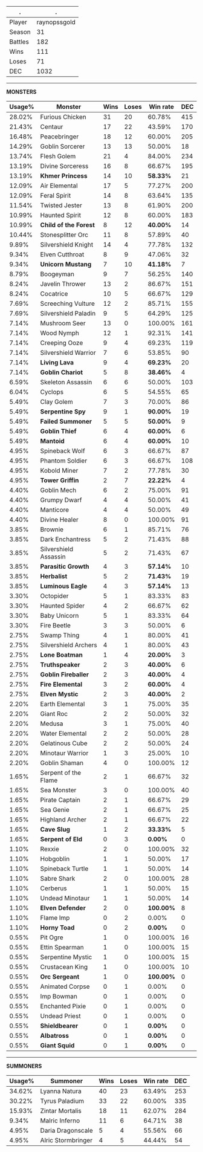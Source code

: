 .|.
|-|-
Player|raynopssgold
Season|31
Battles|182
Wins|111
Loses|71
DEC|1032

---
**MONSTERS**

Usage%|Monster|Wins|Loses|Win rate|DEC|
-|-|-|-|-|-|
28.02%|Furious Chicken|31|20|60.78%|415|
21.43%|Centaur|17|22|43.59%|170|
16.48%|Peacebringer|18|12|60.00%|205|
14.29%|Goblin Sorcerer|13|13|50.00%|18|
13.74%|Flesh Golem|21|4|84.00%|234|
13.19%|Divine Sorceress|16|8|66.67%|195|
13.19%|**Khmer Princess**|14|10|**58.33%**|21|
12.09%|Air Elemental|17|5|77.27%|200|
12.09%|Feral Spirit|14|8|63.64%|135|
11.54%|Twisted Jester|13|8|61.90%|200|
10.99%|Haunted Spirit|12|8|60.00%|183|
10.99%|**Child of the Forest**|8|12|**40.00%**|14|
10.44%|Stonesplitter Orc|11|8|57.89%|40|
9.89%|Silvershield Knight|14|4|77.78%|132|
9.34%|Elven Cutthroat|8|9|47.06%|32|
9.34%|**Unicorn Mustang**|7|10|**41.18%**|7|
8.79%|Boogeyman|9|7|56.25%|140|
8.24%|Javelin Thrower|13|2|86.67%|151|
8.24%|Cocatrice|10|5|66.67%|129|
7.69%|Screeching Vulture|12|2|85.71%|155|
7.69%|Silvershield Paladin|9|5|64.29%|125|
7.14%|Mushroom Seer|13|0|100.00%|161|
7.14%|Wood Nymph|12|1|92.31%|141|
7.14%|Creeping Ooze|9|4|69.23%|119|
7.14%|Silvershield Warrior|7|6|53.85%|90|
7.14%|**Living Lava**|9|4|**69.23%**|20|
7.14%|**Goblin Chariot**|5|8|**38.46%**|4|
6.59%|Skeleton Assassin|6|6|50.00%|103|
6.04%|Cyclops|6|5|54.55%|65|
5.49%|Clay Golem|7|3|70.00%|86|
5.49%|**Serpentine Spy**|9|1|**90.00%**|19|
5.49%|**Failed Summoner**|5|5|**50.00%**|9|
5.49%|**Goblin Thief**|6|4|**60.00%**|6|
5.49%|**Mantoid**|6|4|**60.00%**|10|
4.95%|Spineback Wolf|6|3|66.67%|87|
4.95%|Phantom Soldier|6|3|66.67%|108|
4.95%|Kobold Miner|7|2|77.78%|30|
4.95%|**Tower Griffin**|2|7|**22.22%**|4|
4.40%|Goblin Mech|6|2|75.00%|91|
4.40%|Grumpy Dwarf|4|4|50.00%|41|
4.40%|Manticore|4|4|50.00%|49|
4.40%|Divine Healer|8|0|100.00%|91|
3.85%|Brownie|6|1|85.71%|76|
3.85%|Dark Enchantress|5|2|71.43%|88|
3.85%|Silvershield Assassin|5|2|71.43%|67|
3.85%|**Parasitic Growth**|4|3|**57.14%**|10|
3.85%|**Herbalist**|5|2|**71.43%**|19|
3.85%|**Luminous Eagle**|4|3|**57.14%**|13|
3.30%|Octopider|5|1|83.33%|83|
3.30%|Haunted Spider|4|2|66.67%|62|
3.30%|Baby Unicorn|5|1|83.33%|64|
3.30%|Fire Beetle|3|3|50.00%|6|
2.75%|Swamp Thing|4|1|80.00%|41|
2.75%|Silvershield Archers|4|1|80.00%|43|
2.75%|**Lone Boatman**|1|4|**20.00%**|3|
2.75%|**Truthspeaker**|2|3|**40.00%**|6|
2.75%|**Goblin Fireballer**|2|3|**40.00%**|4|
2.75%|**Fire Elemental**|3|2|**60.00%**|4|
2.75%|**Elven Mystic**|2|3|**40.00%**|2|
2.20%|Earth Elemental|3|1|75.00%|35|
2.20%|Giant Roc|2|2|50.00%|32|
2.20%|Medusa|3|1|75.00%|40|
2.20%|Water Elemental|2|2|50.00%|28|
2.20%|Gelatinous Cube|2|2|50.00%|24|
2.20%|Minotaur Warrior|1|3|25.00%|10|
2.20%|Goblin Shaman|4|0|100.00%|12|
1.65%|Serpent of the Flame|2|1|66.67%|32|
1.65%|Sea Monster|3|0|100.00%|40|
1.65%|Pirate Captain|2|1|66.67%|29|
1.65%|Sea Genie|2|1|66.67%|25|
1.65%|Highland Archer|2|1|66.67%|22|
1.65%|**Cave Slug**|1|2|**33.33%**|5|
1.65%|**Serpent of Eld**|0|3|**0.00%**|0|
1.10%|Rexxie|2|0|100.00%|32|
1.10%|Hobgoblin|1|1|50.00%|17|
1.10%|Spineback Turtle|1|1|50.00%|14|
1.10%|Sabre Shark|2|0|100.00%|28|
1.10%|Cerberus|1|1|50.00%|15|
1.10%|Undead Minotaur|1|1|50.00%|14|
1.10%|**Elven Defender**|2|0|**100.00%**|8|
1.10%|Flame Imp|0|2|0.00%|0|
1.10%|**Horny Toad**|0|2|**0.00%**|0|
0.55%|Pit Ogre|1|0|100.00%|16|
0.55%|Ettin Spearman|1|0|100.00%|15|
0.55%|Serpentine Mystic|1|0|100.00%|15|
0.55%|Crustacean King|1|0|100.00%|10|
0.55%|**Orc Sergeant**|1|0|**100.00%**|0|
0.55%|Animated Corpse|0|1|0.00%|0|
0.55%|Imp Bowman|0|1|0.00%|0|
0.55%|Enchanted Pixie|0|1|0.00%|0|
0.55%|Undead Priest|0|1|0.00%|0|
0.55%|**Shieldbearer**|0|1|**0.00%**|0|
0.55%|**Albatross**|0|1|**0.00%**|0|
0.55%|**Giant Squid**|0|1|**0.00%**|0|

---
**SUMMONERS**

Usage%|Summoner|Wins|Loses|Win rate|DEC|
-|-|-|-|-|-|
34.62%|Lyanna Natura|40|23|63.49%|253|
30.22%|Tyrus Paladium|33|22|60.00%|335|
15.93%|Zintar Mortalis|18|11|62.07%|284|
9.34%|Malric Inferno|11|6|64.71%|38|
4.95%|Daria Dragonscale|5|4|55.56%|66|
4.95%|Alric Stormbringer|4|5|44.44%|54|
